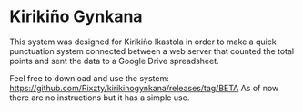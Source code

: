 # Kirikiño Gynkana
This system was designed for Kirikiño Ikastola in order to make a quick punctuation system connected between a web server that counted the total points and sent the data to a Google Drive spreadsheet.

Feel free to download and use the system: https://github.com/Rixzty/kirikinogynkana/releases/tag/BETA
As of now there are no instructions but it has a simple use.
